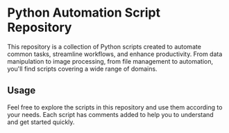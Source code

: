 # Python Automation Script Repository
This repository is a collection of Python scripts created to automate common tasks, streamline workflows, and enhance productivity. From data manipulation to image processing, from file management to automation, you'll find scripts covering a wide range of domains.

## Usage
Feel free to explore the scripts in this repository and use them according to your needs. Each script has comments added to help you to understand and get started quickly.
